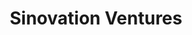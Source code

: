 ---
layout: firm_page
title: "Sinovation Ventures"
id: "sinovationventures.com"
permalink: "/sinovationventuressinovationventures.com/"
website: "https://www.sinovationventures.com"
offices: "Beijing (China), Shanghai (China), Shenzhen (China), Nanjing (China), Guangzhou (China)"
investment_stages: "Series A, Series B"
portfolio_companies: ""
portfolio_link: "https://www.sinovationventures.com/portfolio"
investment_markets: "AI & Deep Tech, Robotics & Automation, Enterprise Software, Healthcare Tech, sustainbility Tech"
founded_year: "2009"
description: "Sinovation Ventures is a leading Chinese technology venture capital firm founded in 2009 by Dr. Kai-Fu Lee. They manage around $3B AUM across ten USD and RMB funds, investing in over 400 portfolio companies across the technology spectrum in China. Their focus is on helping great entrepreneurs build world-class companies."
linkedin: "https://www.linkedin.com/company/sinovationventures/"
twitter: "https://twitter.com/sinovationvc"
instagram: ""
team_page: "https://www.sinovationventures.com/team"
investor_type: "Venture Capital"
crunchbase: "https://www.crunchbase.com/organization/sinovation-ventures"
pitchbook: "https://pitchbook.com/profiles/investor/54880-12"

# SEO Optimization
meta_title: "Sinovation Ventures - VC Firm - projectstartups.com"
meta_description: "Sinovation Ventures, Sinovation Ventures is a leading Chinese technology venture capital firm founded in 2009 by Dr. Kai-Fu Lee. They manage around $3B AUM across ten USD ..."
meta_keywords: "Sinovation Ventures, AI & Deep Tech, Robotics & Automation, Enterprise Software, Healthcare Tech, sustainbility Tech, VC firm, venture capital, startup investor, projectstartups.com"
canonical_url: "https://vc.projectstartups.com/sinovationventuressinovationventures.com/"
---